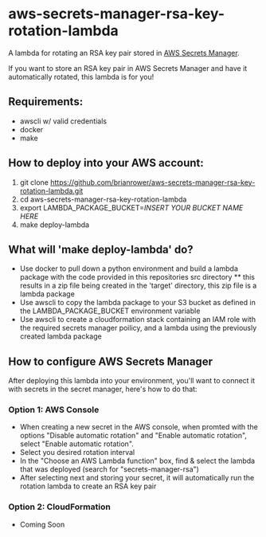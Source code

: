 # aws-secrets-manager-rsa-key-rotation-lambda
A lambda for rotating an RSA key pair stored in [AWS Secrets Manager](https://aws.amazon.com/secrets-manager).

If you want to store an RSA key pair in AWS Secrets Manager and have it automatically rotated, this lambda is for you!

## Requirements:
* awscli w/ valid credentials
* docker
* make

## How to deploy into your AWS account:
1. git clone https://github.com/brianrower/aws-secrets-manager-rsa-key-rotation-lambda.git
2. cd aws-secrets-manager-rsa-key-rotation-lambda
3. export LAMBDA_PACKAGE_BUCKET=_INSERT YOUR BUCKET NAME HERE_
4. make deploy-lambda

## What will 'make deploy-lambda' do?
* Use docker to pull down a python environment and build a lambda package with the code provided in this repositories src directory
** this results in a zip file being created in the 'target' directory, this zip file is a lambda package
* Use awscli to copy the lambda package to your S3 bucket as defined in the LAMBDA_PACKAGE_BUCKET environment variable
* Use awscli to create a cloudformation stack containing an IAM role with the required secrets manager poilicy, and a lambda using the previously created lambda package

## How to configure AWS Secrets Manager
After deploying this lambda into your environment, 
you'll want to connect it with secrets in the secret manager, here's how to do that:

### Option 1: AWS Console
* When creating a new secret in the AWS console, when promted with the options 
    "Disable automatic rotation" and "Enable automatic rotation", select 
    "Enable automatic rotation".
* Select you desired rotation interval
* In the "Choose an AWS Lambda function" box, 
    find & select the lambda that was deployed (search for "secrets-manager-rsa")
* After selecting next and storing your secret, 
    it will automatically run the rotation lambda to create an RSA key pair

### Option 2: CloudFormation
* Coming Soon